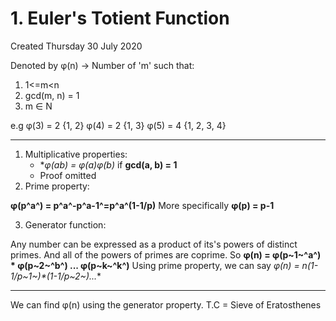 # 1. Euler's Totient Function
Created Thursday 30 July 2020

Denoted by φ(n) → Number of 'm' such that:

1. 1<=m<n
2. gcd(m, n) = 1
3. m ∈ N


e.g φ(3) = 2 {1, 2}
φ(4) = 2 {1, 3}
φ(5) = 4 {1, 2, 3, 4}

*****


1. Multiplicative properties:
	* **φ(ab) = φ(a)*φ(b)** if **gcd(a, b) = 1**
	* Proof omitted
2. Prime property:

**φ(p^a^) = p^a^-p^a-1^=p^a^(1-1/p)**
More specifically **φ(p) = p-1**

3. Generator function:

Any number can be expressed as a product of its's powers of distinct primes.
And all of the powers of primes are coprime. So
**φ(n) = φ(p~1~^a^) * φ(p~2~^b^) ... φ(p~k~^k^)**
Using prime property, we can say
**φ(n) = n*(1-1/p~1~)*(1-1/p~2~)...**

*****

We can find φ(n) using the generator property. T.C = Sieve of Eratosthenes

